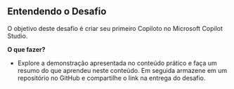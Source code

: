 ## **Entendendo o Desafio**
O objetivo deste desafio é criar seu primeiro Copiloto no Microsoft Copilot Studio.

**O que fazer?**
- Explore a demonstração apresentada no conteúdo prático e faça um resumo do que aprendeu neste conteúdo. Em seguida armazene em um repositório no GitHub e compartilhe o link na entrega do desafio.
